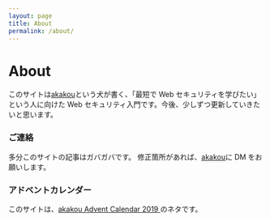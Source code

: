 ```yaml
---
layout: page
title: About
permalink: /about/
---
```


# About

このサイトは[akakou](https://twitter.com/_akakou)という犬が書く、「最短で Web セキュリティを学びたい」という人に向けた Web セキュリティ入門です。今後、少しずつ更新していきたいと思います。

### ご連絡

多分このサイトの記事はガバガバです。
修正箇所があれば、[akakou](https://twitter.com/_akakou)に DM をお願いします。

### アドベントカレンダー

このサイトは、[akakou Advent Calendar 2019
](https://adventar.org/calendars/4723)のネタです。

